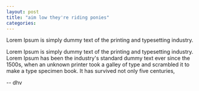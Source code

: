 ```yaml
---
layout: post
title: "aim low they're riding ponies"
categories:
---
```

Lorem Ipsum is simply dummy text of the printing and typesetting industry.

Lorem Ipsum is simply dummy text of the printing and typesetting industry. Lorem Ipsum has been the industry's standard dummy text ever since the 1500s, when an unknown printer took a galley of type and scrambled it to make a type specimen book. It has survived not only five centuries,

-- dhv
